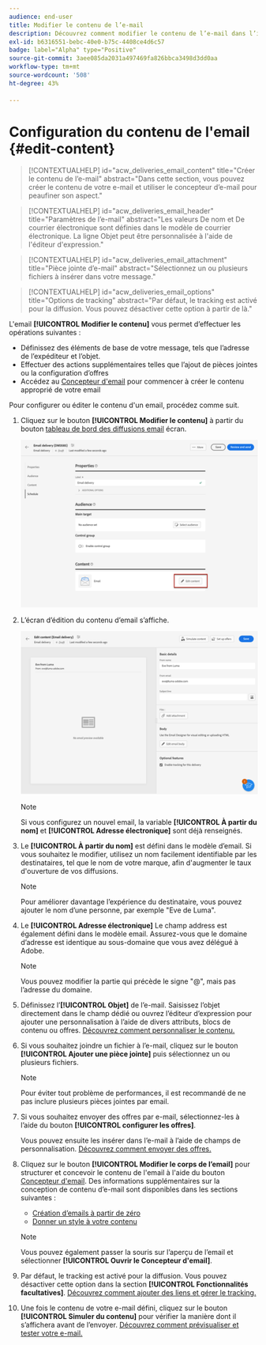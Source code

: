 ```yaml
---
audience: end-user
title: Modifier le contenu de l’e-mail
description: Découvrez comment modifier le contenu de l’e-mail dans l’interface utilisateur web de Campaign.
exl-id: b6316551-bebc-40e0-b75c-4408ce4d6c57
badge: label="Alpha" type="Positive"
source-git-commit: 3aee085da2031a497469fa826bbca3498d3dd0aa
workflow-type: tm+mt
source-wordcount: '508'
ht-degree: 43%

---
```


# Configuration du contenu de l&#39;email {#edit-content}

>[!CONTEXTUALHELP]
>id="acw_deliveries_email_content"
>title="Créer le contenu de l’e-mail"
>abstract="Dans cette section, vous pouvez créer le contenu de votre e-mail et utiliser le concepteur d’e-mail pour peaufiner son aspect."

>[!CONTEXTUALHELP]
>id="acw_deliveries_email_header"
>title="Paramètres de l’e-mail"
>abstract="Les valeurs De nom et De courrier électronique sont définies dans le modèle de courrier électronique. La ligne Objet peut être personnalisée à l&#39;aide de l&#39;éditeur d&#39;expression."

>[!CONTEXTUALHELP]
>id="acw_deliveries_email_attachment"
>title="Pièce jointe d’e-mail"
>abstract="Sélectionnez un ou plusieurs fichiers à insérer dans votre message."

>[!CONTEXTUALHELP]
>id="acw_deliveries_email_options"
>title="Options de tracking"
>abstract="Par défaut, le tracking est activé pour la diffusion. Vous pouvez désactiver cette option à partir de là."

L&#39;email **[!UICONTROL Modifier le contenu]** vous permet d’effectuer les opérations suivantes :
* Définissez des éléments de base de votre message, tels que l’adresse de l’expéditeur et l’objet.
* Effectuer des actions supplémentaires telles que l’ajout de pièces jointes ou la configuration d’offres
* Accédez au [Concepteur d&#39;email](get-started-email-designer.md#start-authoring) pour commencer à créer le contenu approprié de votre email

Pour configurer ou éditer le contenu d&#39;un email, procédez comme suit.

1. Cliquez sur le bouton **[!UICONTROL Modifier le contenu]** à partir du bouton [tableau de bord des diffusions email](../email/create-email.md) écran.

   ![](assets/email-edit-content-button.png)

1. L’écran d’édition du contenu d’email s’affiche.

   ![](assets/email-edit-content-dashboard.png)

   >[!NOTE]
   >
   >Si vous configurez un nouvel email, la variable **[!UICONTROL À partir du nom]** et **[!UICONTROL Adresse électronique]** sont déjà renseignés.

1. Le **[!UICONTROL À partir du nom]** est défini dans le modèle d’email. Si vous souhaitez le modifier, utilisez un nom facilement identifiable par les destinataires, tel que le nom de votre marque, afin d&#39;augmenter le taux d&#39;ouverture de vos diffusions.

   >[!NOTE]
   >
   >Pour améliorer davantage l’expérience du destinataire, vous pouvez ajouter le nom d’une personne, par exemple &quot;Eve de Luma&quot;.

1. Le **[!UICONTROL Adresse électronique]** Le champ address est également défini dans le modèle email. Assurez-vous que le domaine d’adresse est identique au sous-domaine que vous avez délégué à Adobe.

   >[!NOTE]
   >
   >Vous pouvez modifier la partie qui précède le signe &quot;@&quot;, mais pas l’adresse du domaine.

   <!--In the Reply address text fields, the sender's address is used by default for replies. However, Adobe recommends using an existing real address such as your brand's customer care. In this case, if a recipient sends a reply, the customer care will be able to handle it.-->

1. Définissez l’**[!UICONTROL Objet]** de l’e-mail. Saisissez l’objet directement dans le champ dédié ou ouvrez l’éditeur d’expression pour ajouter une personnalisation à l’aide de divers attributs, blocs de contenu ou offres. [Découvrez comment personnaliser le contenu.](../personalization/personalize.md)

1. Si vous souhaitez joindre un fichier à l’e-mail, cliquez sur le bouton **[!UICONTROL Ajouter une pièce jointe]** puis sélectionnez un ou plusieurs fichiers.

   >[!NOTE]
   >
   >    Pour éviter tout problème de performances, il est recommandé de ne pas inclure plusieurs pièces jointes par email.

   <!--limitation on size + number of files?-->

1. Si vous souhaitez envoyer des offres par e-mail, sélectionnez-les à l’aide du bouton **[!UICONTROL configurer les offres]**.

   Vous pouvez ensuite les insérer dans l’e-mail à l’aide de champs de personnalisation. [Découvrez comment envoyer des offres.](offers.md)

1. Cliquez sur le bouton **[!UICONTROL Modifier le corps de l’email]** pour structurer et concevoir le contenu de l&#39;email à l&#39;aide du bouton [Concepteur d&#39;email](#start-authoring). Des informations supplémentaires sur la conception de contenu d’e-mail sont disponibles dans les sections suivantes :

   * [Création d’emails à partir de zéro](create-email-content.md)
   * [Donner un style à votre contenu](get-started-email-style.md)

   >[!NOTE]
   >
   >Vous pouvez également passer la souris sur l’aperçu de l’email et sélectionner **[!UICONTROL Ouvrir le Concepteur d&#39;email]**.

1. Par défaut, le tracking est activé pour la diffusion. Vous pouvez désactiver cette option dans la section **[!UICONTROL Fonctionnalités facultatives]**. [Découvrez comment ajouter des liens et gérer le tracking.](message-tracking.md)

1. Une fois le contenu de votre e-mail défini, cliquez sur le bouton **[!UICONTROL Simuler du contenu]** pour vérifier la manière dont il s’affichera avant de l’envoyer. [Découvrez comment prévisualiser et tester votre e-mail.](../preview-test/preview-test.md)

